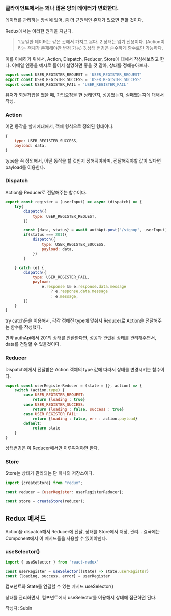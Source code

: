 ### 클라이언트에서는 꽤나 많은 양의 데이터가 변화한다.

데이터를 관리하는 방식에 있어, 좀 더 근원적인 존재가 있으면 편할 것이다.

Redux에서는 이러한 원칙을 지닌다.
> 1.동일한 데이터는 같은 곳에서 가지고 온다.
2.상태는 읽기 전용이다. (Action이라는 객체가 존재해야만 변경 가능)
3.상태 변경은 순수하게 함수로만 가능하다.

이를 이해하기 위해서, Action, Dispatch, Reducer, Store에 대해서 작성해보려고 한다. 이메일 인증을 예시로 들어서 설명하면 좋을 것 같아, 상태를 정해놓아보자.

```javascript
export const USER_REGISTER_REQUEST = 'USER_REGISTER_REQUEST'
export const USER_REGISTER_SUCCESS = 'USER_REGISTER_SUCCESS'
export const USER_REGISTER_FAIL = 'USER_REGISTER_FAIL'
```
유저가 회원가입을 했을 때, 가입요청을 한 상태인지, 성공했는지, 실패했는지에 대해서 작성.

### Action

어떤 동작을 할지에대해서, 객체 형식으로 정의된 형태이다.

```javascript
{
	type: USER_REGISTER_SUCCESS,
	payload: data,
}
```
type을 꼭 정의해서, 어떤 동작을 할 것인지 정해줘야하며, 전달해줘야할 값이 있다면 payload를 이용한다.

### Dispatch
Action을 Reducer로 전달해주는 함수이다.

```javascript
export const register = (userInput) => async (dispatch) => {
    try{
        dispatch({
            type: USER_REGISTER_REQUEST,
        })

        const {data, status} = await authApi.post("/signup", userInput);
        if(status === 201){
            dispatch({
                type: USER_REGISTER_SUCCESS,
                payload: data,
            })
        }

    } catch (e) {
        dispatch({
            type: USER_REGISTER_FAIL,
            payload:
                e.response && e.response.data.message
                    ? e.response.data.message
                    : e.message,
        })
    }
}
```
try catch문을 이용해서, 각각 정해진 type에 맞춰서 Reducer로 Action을 전달해주는 함수를 작성했다.

만약 authApi에서 201의 상태를 반환한다면, 성공과 관련된 상태를 관리해주면서, data를 전달할 수 있을것이다.

### Reducer

Dispatch에게서 전달받은 Action 객체의 type 값에 따라서 상태를 변경시키는 함수이다.

```javascript
export const userRegisterReducer = (state = {}, action) => {
    switch (action.type) {
        case USER_REGISTER_REQUEST:
            return {loading : true}
        case USER_REGISTER_SUCCESS:
            return {loading : false, success : true}
        case USER_REGISTER_FAIL:
            return {loading : false, err : action.payload}
        default:
            return state
    }
}
```

상태변경은 이 Reducer에서만 이루여져야만 한다.

### Store

Store는 상태가 관리되는 단 하나의 저장소이다.

```javascript
import {createStore} from "redux";

const reducer = {userRegister: userRegisterReducer};

const store = createStore(reducer);
```


## Redux 메서드

Action을 dispatch해서 Reducer에 전달, 상태를 Store에서 저장, 관리... 
결국에는 Component에서 이 메서드들을 사용할 수 있어야한다.

### useSelector()

```javascript
import { useSelector } from 'react-redux'

const userRegister = useSelector((state) => state.userRegister)
const {loading, success, error} = userRegister
```

컴포넌트와 State를 연결할 수 있는 메서드 useSelector()

상태를 관리하면서, 컴포넌트에서 useSelector를 이용해서 상태에 접근하면 된다.

작성자: Subin